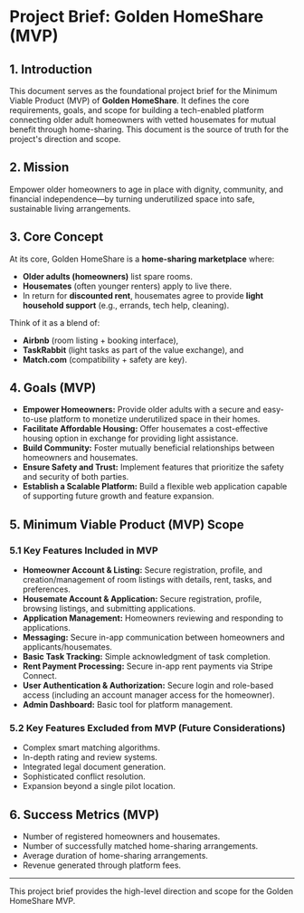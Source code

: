 # Project Brief: Golden HomeShare (MVP)

## 1. Introduction
This document serves as the foundational project brief for the Minimum Viable Product (MVP) of **Golden HomeShare**. It defines the core requirements, goals, and scope for building a tech-enabled platform connecting older adult homeowners with vetted housemates for mutual benefit through home-sharing. This document is the source of truth for the project's direction and scope.

## 2. Mission
Empower older homeowners to age in place with dignity, community, and financial independence—by turning underutilized space into safe, sustainable living arrangements.

## 3. Core Concept
At its core, Golden HomeShare is a **home-sharing marketplace** where:

- **Older adults (homeowners)** list spare rooms.
- **Housemates** (often younger renters) apply to live there.
- In return for **discounted rent**, housemates agree to provide **light household support** (e.g., errands, tech help, cleaning).

Think of it as a blend of:
- **Airbnb** (room listing + booking interface),
- **TaskRabbit** (light tasks as part of the value exchange), and
- **Match.com** (compatibility + safety are key).

## 4. Goals (MVP)
- **Empower Homeowners:** Provide older adults with a secure and easy-to-use platform to monetize underutilized space in their homes.
- **Facilitate Affordable Housing:** Offer housemates a cost-effective housing option in exchange for providing light assistance.
- **Build Community:** Foster mutually beneficial relationships between homeowners and housemates.
- **Ensure Safety and Trust:** Implement features that prioritize the safety and security of both parties.
- **Establish a Scalable Platform:** Build a flexible web application capable of supporting future growth and feature expansion.

## 5. Minimum Viable Product (MVP) Scope

### 5.1 Key Features Included in MVP
- **Homeowner Account & Listing:** Secure registration, profile, and creation/management of room listings with details, rent, tasks, and preferences.
- **Housemate Account & Application:** Secure registration, profile, browsing listings, and submitting applications.
- **Application Management:** Homeowners reviewing and responding to applications.
- **Messaging:** Secure in-app communication between homeowners and applicants/housemates.
- **Basic Task Tracking:** Simple acknowledgment of task completion.
- **Rent Payment Processing:** Secure in-app rent payments via Stripe Connect.
- **User Authentication & Authorization:** Secure login and role-based access (including an account manager access for the homeowner).
- **Admin Dashboard:** Basic tool for platform management.

### 5.2 Key Features Excluded from MVP (Future Considerations)
- Complex smart matching algorithms.
- In-depth rating and review systems.
- Integrated legal document generation.
- Sophisticated conflict resolution.
- Expansion beyond a single pilot location.

## 6. Success Metrics (MVP)
- Number of registered homeowners and housemates.
- Number of successfully matched home-sharing arrangements.
- Average duration of home-sharing arrangements.
- Revenue generated through platform fees.

---

This project brief provides the high-level direction and scope for the Golden HomeShare MVP.
